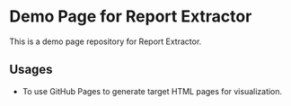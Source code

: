 # Demo Page for Report Extractor

This is a demo page repository for Report Extractor.

## Usages

- To use GitHub Pages to generate target HTML pages for visualization.
